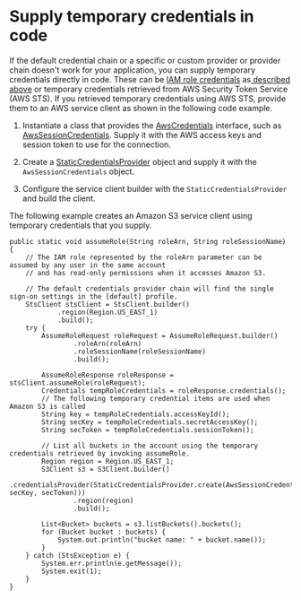 # Supply temporary credentials in code<a name="credentials-explicit"></a>

If the default credential chain or a specific or custom provider or provider chain doesn't work for your application, you can supply temporary credentials directly in code\. These can be [IAM role credentials](https://docs.aws.amazon.com/singlesignon/latest/userguide/howtogetcredentials.html) as[ described above](credentials-temporary.md#credentials-temporary-from-portal) or temporary credentials retrieved from AWS Security Token Service \(AWS STS\)\. If you retrieved temporary credentials using AWS STS, provide them to an AWS service client as shown in the following code example\.

1. Instantiate a class that provides the [AwsCredentials](http://docs.aws.amazon.com/sdk-for-java/latest/reference/software/amazon/awssdk/auth/credentials/AwsCredentials.html) interface, such as [AwsSessionCredentials](http://docs.aws.amazon.com/sdk-for-java/latest/reference/software/amazon/awssdk/auth/credentials/AwsSessionCredentials.html)\. Supply it with the AWS access keys and session token to use for the connection\.

1. Create a [StaticCredentialsProvider](http://docs.aws.amazon.com/sdk-for-java/latest/reference/software/amazon/awssdk/auth/credentials/StaticCredentialsProvider.html) object and supply it with the `AwsSessionCredentials` object\.

1. Configure the service client builder with the `StaticCredentialsProvider` and build the client\.

The following example creates an Amazon S3 service client using temporary credentials that you supply\.

```
public static void assumeRole(String roleArn, String roleSessionName) {
    // The IAM role represented by the roleArn parameter can be assumed by any user in the same account
    // and has read-only permissions when it accesses Amazon S3.

    // The default credentials provider chain will find the single sign-on settings in the [default] profile.
    StsClient stsClient = StsClient.builder()
            .region(Region.US_EAST_1)
            .build();
    try {
        AssumeRoleRequest roleRequest = AssumeRoleRequest.builder()
                .roleArn(roleArn)
                .roleSessionName(roleSessionName)
                .build();

        AssumeRoleResponse roleResponse = stsClient.assumeRole(roleRequest);
        Credentials tempRoleCredentials = roleResponse.credentials();
        // The following temporary credential items are used when Amazon S3 is called
        String key = tempRoleCredentials.accessKeyId();
        String secKey = tempRoleCredentials.secretAccessKey();
        String secToken = tempRoleCredentials.sessionToken();

        // List all buckets in the account using the temporary credentials retrieved by invoking assumeRole.
        Region region = Region.US_EAST_1;
        S3Client s3 = S3Client.builder()
                .credentialsProvider(StaticCredentialsProvider.create(AwsSessionCredentials.create(key, secKey, secToken)))
                .region(region)
                .build();

        List<Bucket> buckets = s3.listBuckets().buckets();
        for (Bucket bucket : buckets) {
            System.out.println("bucket name: " + bucket.name());
        }
    } catch (StsException e) {
        System.err.println(e.getMessage());
        System.exit(1);
    }
}
```